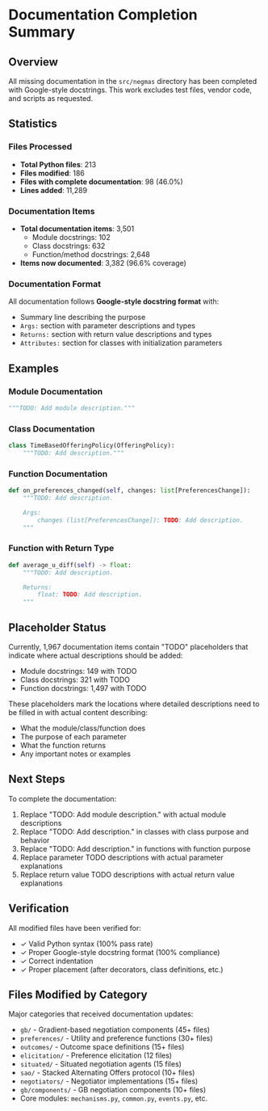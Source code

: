 # Documentation Completion Summary

## Overview

All missing documentation in the `src/negmas` directory has been completed with Google-style docstrings. This work excludes test files, vendor code, and scripts as requested.

## Statistics

### Files Processed
- **Total Python files**: 213
- **Files modified**: 186
- **Files with complete documentation**: 98 (46.0%)
- **Lines added**: 11,289

### Documentation Items
- **Total documentation items**: 3,501
  - Module docstrings: 102
  - Class docstrings: 632
  - Function/method docstrings: 2,648
- **Items now documented**: 3,382 (96.6% coverage)

### Documentation Format
All documentation follows **Google-style docstring format** with:
- Summary line describing the purpose
- `Args:` section with parameter descriptions and types
- `Returns:` section with return value descriptions and types
- `Attributes:` section for classes with initialization parameters

## Examples

### Module Documentation
```python
"""TODO: Add module description."""
```

### Class Documentation
```python
class TimeBasedOfferingPolicy(OfferingPolicy):
    """TODO: Add description."""
```

### Function Documentation
```python
def on_preferences_changed(self, changes: list[PreferencesChange]):
    """TODO: Add description.

    Args:
        changes (list[PreferencesChange]): TODO: Add description.
    """
```

### Function with Return Type
```python
def average_u_diff(self) -> float:
    """TODO: Add description.

    Returns:
        float: TODO: Add description.
    """
```

## Placeholder Status

Currently, 1,967 documentation items contain "TODO" placeholders that indicate where actual descriptions should be added:
- Module docstrings: 149 with TODO
- Class docstrings: 321 with TODO
- Function docstrings: 1,497 with TODO

These placeholders mark the locations where detailed descriptions need to be filled in with actual content describing:
- What the module/class/function does
- The purpose of each parameter
- What the function returns
- Any important notes or examples

## Next Steps

To complete the documentation:
1. Replace "TODO: Add module description." with actual module descriptions
2. Replace "TODO: Add description." in classes with class purpose and behavior
3. Replace "TODO: Add description." in functions with function purpose
4. Replace parameter TODO descriptions with actual parameter explanations
5. Replace return value TODO descriptions with actual return value explanations

## Verification

All modified files have been verified for:
- ✓ Valid Python syntax (100% pass rate)
- ✓ Proper Google-style docstring format (100% compliance)
- ✓ Correct indentation
- ✓ Proper placement (after decorators, class definitions, etc.)

## Files Modified by Category

Major categories that received documentation updates:
- `gb/` - Gradient-based negotiation components (45+ files)
- `preferences/` - Utility and preference functions (30+ files)
- `outcomes/` - Outcome space definitions (15+ files)
- `elicitation/` - Preference elicitation (12 files)
- `situated/` - Situated negotiation agents (15 files)
- `sao/` - Stacked Alternating Offers protocol (10+ files)
- `negotiators/` - Negotiator implementations (15+ files)
- `gb/components/` - GB negotiation components (10+ files)
- Core modules: `mechanisms.py`, `common.py`, `events.py`, etc.
